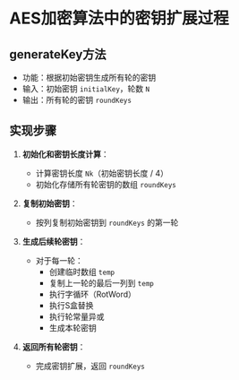 # AES加密算法中的密钥扩展过程

## generateKey方法
- 功能：根据初始密钥生成所有轮的密钥
- 输入：初始密钥 `initialKey`，轮数 `N`
- 输出：所有轮的密钥 `roundKeys`

## 实现步骤
1. **初始化和密钥长度计算**：
   - 计算密钥长度 `Nk`（初始密钥长度 / 4）
   - 初始化存储所有轮密钥的数组 `roundKeys`

2. **复制初始密钥**：
   - 按列复制初始密钥到 `roundKeys` 的第一轮

3. **生成后续轮密钥**：
   - 对于每一轮：
     - 创建临时数组 `temp`
     - 复制上一轮的最后一列到 `temp`
     - 执行字循环（RotWord）
     - 执行S盒替换
     - 执行轮常量异或
     - 生成本轮密钥

4. **返回所有轮密钥**：
   - 完成密钥扩展，返回 `roundKeys`
